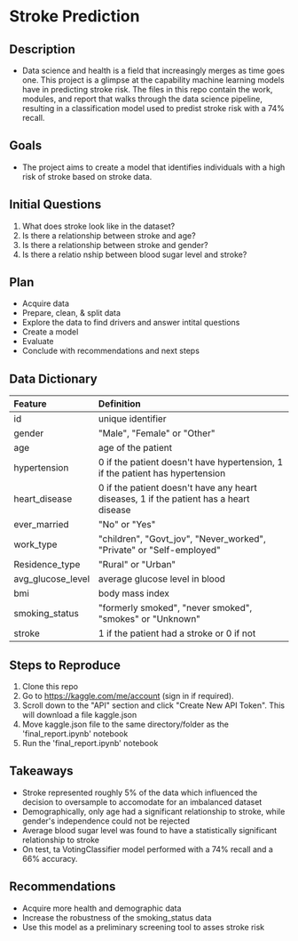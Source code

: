 # Stroke Prediction

## Description
- Data science and health is a field that increasingly merges as time goes one. This project is a glimpse at the capability machine learning models have in predicting stroke risk. The files in this repo contain the work, modules, and report that walks through the data science pipeline, resulting in a classification model used to predist stroke risk with a 74% recall.

## Goals
- The project aims to create a model that identifies individuals with a high risk of stroke based on stroke data. 

## Initial Questions
1. What does stroke look like in the dataset?
2. Is there a relationship between stroke and age?
3. Is there a relationship between stroke and gender?
4. Is there a relatio nship between blood sugar level and stroke?

## Plan
- Acquire data
- Prepare, clean, & split data
- Explore the data to find drivers and answer intital questions
- Create a model 
- Evaluate
- Conclude with recommendations and next steps

## Data Dictionary
| Feature | Definition | 
|:--------|:-----------|
| id | unique identifier |
| gender | "Male", "Female" or "Other" |
| age | age of the patient |
| hypertension | 0 if the patient doesn't have hypertension, 1 if the patient has hypertension |
| heart_disease | 0 if the patient doesn't have any heart diseases, 1 if the patient has a heart disease |
| ever_married | "No" or "Yes" |
| work_type | "children", "Govt_jov", "Never_worked", "Private" or "Self-employed" |
| Residence_type | "Rural" or "Urban" |
| avg_glucose_level | average glucose level in blood |
| bmi | body mass index |
| smoking_status | "formerly smoked", "never smoked", "smokes" or "Unknown" |
| stroke | 1 if the patient had a stroke or 0 if not | 


## Steps to Reproduce
1. Clone this repo
2. Go to https://kaggle.com/me/account (sign in if required).
3. Scroll down to the "API" section and click "Create New API Token". This will download a file kaggle.json 
4. Move kaggle.json file to the same directory/folder as the 'final_report.ipynb' notebook
5. Run the 'final_report.ipynb' notebook

## Takeaways
* Stroke represented roughly 5% of the data which influenced the decision to oversample to accomodate for an imbalanced dataset
* Demographically, only age had a significant relationship to stroke, while gender's independence could not be rejected
* Average blood sugar level was found to have a statistically significant relationship to stroke
* On test, ta VotingClassifier model performed with a 74% recall and a 66% accuracy.

## Recommendations
* Acquire more health and demographic data
* Increase the robustness of the smoking_status data
* Use this model as a preliminary screening tool to asses stroke risk

